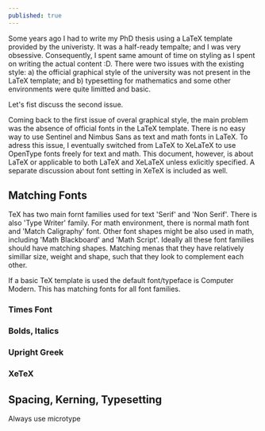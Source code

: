 ```yaml
---
published: true
---
```

Some years ago I had to write my PhD thesis using a LaTeX template provided by the univeristy. It was a half-ready tempalte; and I was very obsessive. Consequently, I spent same amount of time on styling as I spent on writing the actual content :D. There were two issues with the existing style: a) the official graphical style of the university was not present in the LaTeX template; and b) typesetting for mathematics and some other environments were quite limitted and basic.

Let's fist discuss the second issue. 

Coming back to the first issue of overal graphical style, the main problem was the absence of official fonts in the LaTeX template. There is no easy way to use Sentinel and Nimbus Sans as text and math fonts in LaTeX. To adress this issue, I eventually switched from LaTeX to XeLaTeX to use OpenType fonts freely for text and math. This document, however, is about LaTeX or applicable to both LaTeX and XeLaTeX unless exlicitly specified. A separate discussion about font setting in XeTeX is included as well. 

## Matching Fonts 
TeX has two main fornt families used for text 'Serif' and 'Non Serif'. There is also 'Type Writer' family. For math environment, there is normal math font and 'Match Caligraphy' font. Other font shapes might be also used in math, including 'Math Blackboard' and 'Math Script'. Ideally all these font families should have matching shapes. Matching menas that they have relatively simillar size, weight and shape, such that they look to complement each other.  

If a basic TeX template is used the default font/typeface is Computer Modern. This has matching fonts for all font families.

### Times Font

### Bolds, Italics

### Upright Greek

### XeTeX

## Spacing, Kerning, Typesetting

Always use microtype


##
